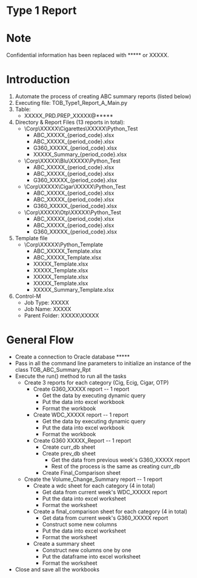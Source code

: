 # Type 1 Report

# Note
Confidential information has been replaced with ***** or XXXXX.

# Introduction
1. Automate the process of creating ABC summary reports (listed below)
2. Executing file: TOB_Type1_Report_A_Main.py
3. Table: 
    - XXXXX_PRD.PREP_XXXXX@*****
4. Directory & Report Files (13 reports in total):
    - \\Corp\XXXXX\Cigarettes\XXXXX\Python_Test
        - ABC_XXXXX_{period_code}.xlsx
        - ABC_XXXXX_{period_code}.xlsx
        - G360_XXXXX_{period_code}.xlsx
        - XXXXX_Summary_{period_code}.xlsx
    - \\Corp\XXXXX\Blu\XXXXX\Python_Test
        - ABC_XXXXX_{period_code}.xlsx
        - ABC_XXXXX_{period_code}.xlsx
        - G360_XXXXX_{period_code}.xlsx
    - \\Corp\XXXXX\Cigar\XXXXX\Python_Test
        - ABC_XXXXX_{period_code}.xlsx
        - ABC_XXXXX_{period_code}.xlsx
        - G360_XXXXX_{period_code}.xlsx
    - \\Corp\XXXXX\Otp\XXXXX\Python_Test
        - ABC_XXXXX_{period_code}.xlsx
        - ABC_XXXXX_{period_code}.xlsx
        - G360_XXXXX_{period_code}.xlsx
5. Template file
    - \\Corp\XXXXX\Python_Template
        - ABC_XXXXX_Template.xlsx
        - ABC_XXXXX_Template.xlsx
        - XXXXX_Template.xlsx
        - XXXXX_Template.xlsx
        - XXXXX_Template.xlsx
        - XXXXX_Template.xlsx
        - XXXXX_Summary_Template.xlsx
7. Control-M
    - Job Type: XXXXX
    - Job Name: XXXXX
    - Parent Folder: XXXXX\XXXXX


# General Flow
- Create a connection to Oracle database *****
- Pass in all the command line parameters to initialize an instance of the class TOB_ABC_Summary_Rpt
- Execute the run() method to run all the tasks
    - Create 3 reports for each category (Cig, Ecig, Cigar, OTP)
        - Create G360_XXXXX report -- 1 report
            - Get the data by executing dynamic query
            - Put the data into excel workbook
            - Format the workbook
        - Create WDC_XXXXX report -- 1 report
            - Get the data by executing dynamic query
            - Put the data into excel workbook
            - Format the workbook
        - Create G360 XXXXX_Report -- 1 report
            - Create curr_db sheet
            - Create prev_db sheet
                - Get the data from previous week's G360_XXXXX report
                - Rest of the process is the same as creating curr_db
            - Create Final_Comparison sheet
    - Create the Volume_Change_Summary report -- 1 report
        - Create a wdc sheet for each category (4 in total)
            - Get data from current week's WDC_XXXXX report
            - Put the data into excel worksheet
            - Format the worksheet
        - Create a final_comparison sheet for each category (4 in total)
            - Get data from current week's G360_XXXXX report
            - Construct some new columns
            - Put the data into excel worksheet
            - Format the worksheet
        - Create a summary sheet
            - Construct new columns one by one
            - Put the dataframe into excel worksheet
            - Format the worksheet
- Close and save all the workbooks